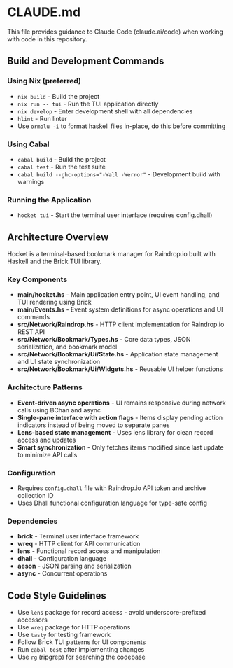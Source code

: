 # CLAUDE.md

This file provides guidance to Claude Code (claude.ai/code) when working with code in this repository.

## Build and Development Commands

### Using Nix (preferred)
- `nix build` - Build the project
- `nix run -- tui` - Run the TUI application directly
- `nix develop` - Enter development shell with all dependencies
- `hlint` - Run linter
- Use `ormolu -i` to format haskell files in-place, do this before committing

### Using Cabal
- `cabal build` - Build the project
- `cabal test` - Run the test suite
- `cabal build --ghc-options="-Wall -Werror"` - Development build with warnings

### Running the Application
- `hocket tui` - Start the terminal user interface (requires config.dhall)

## Architecture Overview

Hocket is a terminal-based bookmark manager for Raindrop.io built with Haskell and the Brick TUI library.

### Key Components
- **main/hocket.hs** - Main application entry point, UI event handling, and TUI rendering using Brick
- **main/Events.hs** - Event system definitions for async operations and UI commands
- **src/Network/Raindrop.hs** - HTTP client implementation for Raindrop.io REST API
- **src/Network/Bookmark/Types.hs** - Core data types, JSON serialization, and bookmark model
- **src/Network/Bookmark/Ui/State.hs** - Application state management and UI state synchronization
- **src/Network/Bookmark/Ui/Widgets.hs** - Reusable UI helper functions

### Architecture Patterns
- **Event-driven async operations** - UI remains responsive during network calls using BChan and async
- **Single-pane interface with action flags** - Items display pending action indicators instead of being moved to separate panes
- **Lens-based state management** - Uses lens library for clean record access and updates
- **Smart synchronization** - Only fetches items modified since last update to minimize API calls

### Configuration
- Requires `config.dhall` file with Raindrop.io API token and archive collection ID
- Uses Dhall functional configuration language for type-safe config

### Dependencies
- **brick** - Terminal user interface framework
- **wreq** - HTTP client for API communication
- **lens** - Functional record access and manipulation
- **dhall** - Configuration language
- **aeson** - JSON parsing and serialization
- **async** - Concurrent operations

## Code Style Guidelines

- Use `lens` package for record access - avoid underscore-prefixed accessors
- Use `wreq` package for HTTP operations
- Use `tasty` for testing framework
- Follow Brick TUI patterns for UI components
- Run `cabal test` after implementing changes
- Use `rg` (ripgrep) for searching the codebase
